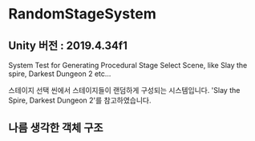 # RandomStageSystem

## **Unity 버전** : 2019.4.34f1
System Test for Generating Procedural Stage Select Scene, like Slay the spire, Darkest Dungeon 2 etc...

스테이지 선택 씬에서 스테이지들이 랜덤하게 구성되는 시스템입니다. 'Slay the Spire, Darkest Dungeon 2'를 참고하였습니다.
## 나름 생각한 객체 구조



